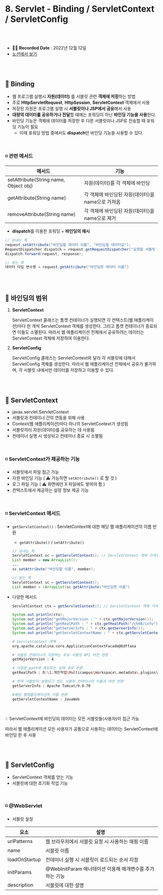 # 8. Servlet - Binding / ServletContext / ServletConfig

<br><br>

- ✍🏻 **Recorded Date** : 2022년 12월 12일
- [노션에서 보기](https://6suk.notion.site/8-Servlet-Binding-ServletContext-ServletConfig-014a08d4150b41a98c4522bbaca255c9?pvs=4)

<br><br>


## 🔸 Binding

- 웹 프로그램 실행시 **자원(데이터)** 를 서블릿 관련 **객체에 저장**하는 방법
- 주로 **HttpServletRequest**, **HttpSession**, **ServletContext** 객체에서 사용
- 저장된 자원은 프로그램 실행 시 **서블릿이나 JSP에서 공유**해서 사용
- **대량의 데이터를 공유하거나 전달**할 때에는 포워딩이 아닌 **바인딩 기능을 사용**한다.
- 바인딩 기능은 객체에 데이터를 저장한 후 다른 서블릿이나 JSP로 전송할 때 포워딩 기능이 필요
    - 이때 포워딩 방법 중에서도 **dispatch**만 바인딩 기능을 사용할 수 있다.

<br>

### ◽ 관련 메서드

| 메서드 | 기능 |
| --- | --- |
| setAttribute(String name, Object obj) | 자원(데이터)를 각 객체에 바인딩 |
| getAttribute(String name) | 각 객체에 바인딩된 자원(데이터)을 name으로 가져옴 |
| removeAttribute(String name) | 각 객체에 바인딩된 자원(데이터)을 name으로 제거 |
- **dispatch**를 이용한 포워딩 + **바인딩의 예시**

```java
// 보내는 쪽
request.setAttribute("바인딩할 데이터 이름", "바인딩할 데이터값");
RequestDispatcher dispatch = request.getRequestDispatcher("요청할 서블릿 또는 JSP")
dispatch.forward(request, response);

// 받는 쪽
데이터 타입 변수명 = request.getAttribute("바인딩한 데이터 이름")
```

<br><br>

## 🔸 바인딩의 범위

1. **ServletContext**
    
    ServletContext 클래스는 톰캣 컨테이너가 실행되면 각 컨텍스트(웹 애플리케이션)마다 한 개씩 ServletContext 객체를 생성한다. 그리고 톰캣 컨테이너가 종료되면 이들도 소멸된다. 따라서 웹 애플리케이션 전체에서 공유하려는 데이터는 ServletContext 객체에 저장하여 이용한다.
    
2. **ServletConfig**
    
    ServletConfig 클래스는 ServletContext와 달리 각 서블릿에 대해서 ServletConfig 객체를 생성한다. 따라서 웹 애플리케이션 전체에서 공유가 불가하며, 각 서블릿 내에서만 데이터를 저장하고 이용할 수 있다.
    

<br><br>

## 🔸 ServletContext

- javax.servlet.ServletContext
- 서블릿과 컨테이너 간의 연동을 위해 사용
- Context(웹 애플리케이션)마다 하나의 ServletContext가 생성됨
- 서블릿끼리 자원(데이터)를 공유하는 데 사용됨
- 컨테이너 실행 시 생성되고 컨테이너 종료 시 소멸됨

<br>

### ◽ ServletContext가 제공하는 기능

- 서블릿에서 파일 접근 가능
- 자원 바인딩 기능 ( ⚠ 가능하면 `setAttribute()` 로 할 것 )
- 로그 파일 기능 ( ⚠ 화면에만 X 파일에도 쌓여야 함 )
- 컨텍스트에서 제공하는 설정 정보 제공 기능

<br>

### ◽ ServletContext 메서드

- `getServletContext()` : ServletContext에 대한 해당 웹 애플리케이션의 이름 반환
    - `getAttribute()` / `setAttribute()`
    
    ```java
    // 보내는 쪽
    ServletContext sc = getServletContext(); // ServletContext 객체 가져오기
    List member = new ArrayList();
    ...
    sc.setAttribute("바인딩할 이름", member);
    
    // 받는 쪽
    ServletContext sc = getServletContext();
    List member = (ArrayList)sc.getAttribute("바인딩한 이름")
    ```
    
- 다양한 메서드
    
    ```java
    ServletContext ctx = getServletContext(); // ServletContext 객체 가져오기
    
    System.out.println(ctx);
    System.out.println("getMajorVersion : " + ctx.getMajorVersion());
    System.out.println("getRealPath : " + ctx.getRealPath("/ch08/info"));
    System.out.println("getServerInfo : " + ctx.getServerInfo());
    System.out.println("getServletContextName : " + ctx.getServletContextName());
    ```
    
    ```bash
    # ServletContext 객체
    org.apache.catalina.core.ApplicationContextFacade@6dffaea
    
    # 서블릿 컨테이너가 지원하는 주요 서블릿 API 버전 반환
    getMajorVersion : 4
    
    # 지정한 path에 해당되는 실제 경로 반환
    getRealPath : D:\1.개인작업\Multicampus\Workspace\.metadata\.plugins\org.eclipse.wst.server.core\tmp4\wtpwebapps\JavaWeb\ch08\info
    
    # 현재 서블릿이 실행되고 있는 서블릿 컨테이너의 이름과 버전 반환
    getServerInfo : Apache Tomcat/9.0.70
    
    #해당 웹애플리케이션의 이름 반환
    getServletContextName : JavaWeb
    ```
    

<br>

💡 ServletContext에 바인딩되 데이터는 모든 서블릿들(사용자)이 접근 가능

따라서 웹 애플리케이션 모든 사용자가 공통으로 사용하는 데이터는 ServletContext에 바인딩 한 후 사용

<br><br>

## 🔸 ServletConfig

- ServletContext 객체를 얻는 기능
- 서블릿에 대한 초기화 작업 기능

<br>

### ◽ @WebServlet

- 서블릿 설정

| 요소 | 설명 |
| --- | --- |
| urlPatterns | 웹 브라우저에서 서블릿 요청 시 사용하는 매핑 이름 |
| name | 서블릿 이름 |
| loadOnStartup | 컨테이너 실행 시 서블릿이 로드되는 순서 지정 |
| initParams | @WebInitParam 애너테이션 이용해 매개변수를 추가하는 기능 |
| description | 서블릿에 대한 설명 |

<br><br><br><br>
